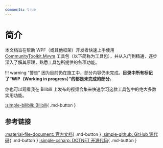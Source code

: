 ```yaml
---
comments: true
---
```


# 简介

本文档旨在帮助 WPF（或其他框架）开发者快速上手使用 [CommunityToolkit.Mvvm](https://github.com/CommunityToolkit/dotnet) 工具包（以下简称为工具包），并从入门到精通，逐步深入了解其原理，熟悉工具包所提供的各项功能。

!!! warning "警告"
    因为目前仍在施工中，部分内容仍未完成。**目录中所有标记了“WIP（Working in progress）”的都是未完成的部分**。

你也可以观看我在 Bilibili 上发布的视频合集来快速学习这款工具包中的绝大多数实用功能。

[:simple-bilibili: Bilibili](https://space.bilibili.com/600592/channel/collectiondetail?sid=2036983){ .md-button }

## 参考链接

[:material-file-document: 官方文档](https://learn.microsoft.com/zh-cn/dotnet/communitytoolkit/mvvm/){ .md-button }
[:simple-github: GitHub 源代码](https://github.com/CommunityToolkit/dotnet){ .md-button }
[:simple-csharp: DOTNET 开源代码](https://source.dot.net/){ .md-button }